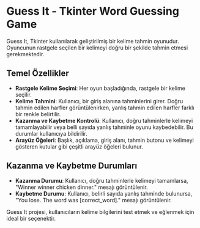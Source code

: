 # Guess It - Tkinter Word Guessing Game

Guess It, Tkinter kullanılarak geliştirilmiş bir kelime tahmin oyunudur. Oyuncunun rastgele seçilen bir kelimeyi doğru bir şekilde tahmin etmesi gerekmektedir.

## Temel Özellikler

- **Rastgele Kelime Seçimi**: Her oyun başladığında, rastgele bir kelime seçilir.
- **Kelime Tahmini**: Kullanıcı, bir giriş alanına tahminlerini girer. Doğru tahmin edilen harfler görüntülenirken, yanlış tahmin edilen harfler farklı bir renkle belirtilir.
- **Kazanma ve Kaybetme Kontrolü**: Kullanıcı, doğru tahminlerle kelimeyi tamamlayabilir veya belli sayıda yanlış tahminle oyunu kaybedebilir. Bu durumlar kullanıcıya bildirilir.
- **Arayüz Öğeleri**: Başlık, açıklama, giriş alanı, tahmin butonu ve kelimeyi gösteren kutular gibi çeşitli arayüz öğeleri bulunur.

## Kazanma ve Kaybetme Durumları

- **Kazanma Durumu**: Kullanıcı, doğru tahminlerle kelimeyi tamamlarsa, "Winner winner chicken dinner." mesajı görüntülenir.
- **Kaybetme Durumu**: Kullanıcı, belirli sayıda yanlış tahminde bulunursa, "You lose. The word was [correct_word]." mesajı görüntülenir.

Guess It projesi, kullanıcıların kelime bilgilerini test etmek ve eğlenmek için ideal bir seçenektir.
